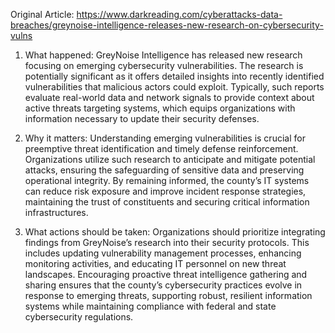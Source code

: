 Original Article: https://www.darkreading.com/cyberattacks-data-breaches/greynoise-intelligence-releases-new-research-on-cybersecurity-vulns

1) What happened: GreyNoise Intelligence has released new research focusing on emerging cybersecurity vulnerabilities. The research is potentially significant as it offers detailed insights into recently identified vulnerabilities that malicious actors could exploit. Typically, such reports evaluate real-world data and network signals to provide context about active threats targeting systems, which equips organizations with information necessary to update their security defenses.

2) Why it matters: Understanding emerging vulnerabilities is crucial for preemptive threat identification and timely defense reinforcement. Organizations utilize such research to anticipate and mitigate potential attacks, ensuring the safeguarding of sensitive data and preserving operational integrity. By remaining informed, the county’s IT systems can reduce risk exposure and improve incident response strategies, maintaining the trust of constituents and securing critical information infrastructures.

3) What actions should be taken: Organizations should prioritize integrating findings from GreyNoise’s research into their security protocols. This includes updating vulnerability management processes, enhancing monitoring activities, and educating IT personnel on new threat landscapes. Encouraging proactive threat intelligence gathering and sharing ensures that the county’s cybersecurity practices evolve in response to emerging threats, supporting robust, resilient information systems while maintaining compliance with federal and state cybersecurity regulations.